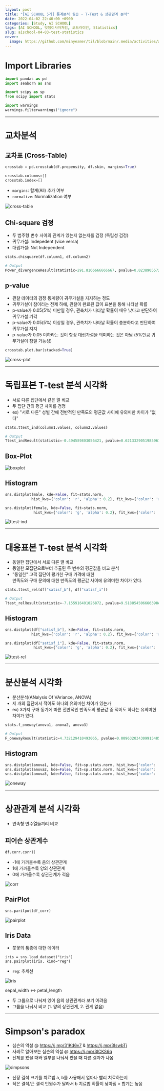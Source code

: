 ```yaml
---
layout: post
title: "[AI SCHOOL 5기] 통계분석 실습 - T-Test & 상관관계 분석"
date: 2022-04-02 22:40:00 +0900
categories: [Study, AI SCHOOL]
tags: [AI SCHOOL, 멋쟁이사자처럼, 코드라이언, Statistics]
slug: aischool-04-03-test-statistics
cover:
  image: https://github.com/minyeamer/til/blob/main/.media/activities/ai-school/cover.png?raw=true
---
```


# Import Libraries

```python
import pandas as pd
import seaborn as sns

import scipy as sp
from scipy import stats

import warnings
warnings.filterwarnings("ignore")
```

---

# 교차분석

## 교차표 (Cross-Table)

```python
crosstab = pd.crosstab(df.propensity, df.skin, margins=True)

crosstab.columns=[]
crosstab.index=[]
```

- `margins`: 합계(All) 추가 여부
- `normalize`: Normalization 여부

![cross-table](https://github.com/minyeamer/til/blob/main/.media/activities/ai-school/04-statistical-analysis/03-test-statistics/cross-table.png?raw=true)

## Chi-square 검정
- 두 범주형 변수 사이의 관계가 있는지 없는지를 검정 (독립성 검정)
- 귀무가설: Indepedent (vice versa)
- 대립가설: Not Independent

```python
stats.chisquare(df.column1, df.column2)

# Output
Power_divergenceResult(statistic=291.8166666666667, pvalue=0.023890557260065975)
```

## p-value
- 관찰 데이터의 검정 통계량이 귀무가설을 지지하는 정도
- 귀무가설이 참이라는 전제 하에, 관찰이 완료된 값이 표본을 통해 나타날 확률
- p-value가 0.05(5%) 미만일 경우, 관측치가 나타날 확률이 매우 낮다고 판단하여 귀무가설 기각
- p-value가 0.05(5%) 이상일 경우, 관측치가 나타날 확률이 충분하다고 판단하여 귀무가설 지지
- p-value가 0.05 이하라는 것이 항상 대립가설을 의미하는 것은 아님 (5%만큼 귀무가설이 참일 가능성)

```python
crosstab.plot.bar(stacked=True)
```

![cross-plot](https://github.com/minyeamer/til/blob/main/.media/activities/ai-school/04-statistical-analysis/03-test-statistics/cross-plot.png?raw=true)

---

# 독립표본 T-test 분석 시각화
- 서로 다른 집단에서 같은 열 비교
- 두 집단 간의 평균 차이를 검정
- ex) "서로 다른" 성별 간에 전반적인 만족도의 평균값 사이에 유의미한 차이가 "없다"

```python
stats.ttest_ind(column1.values, column2.values)

# Output
Ttest_indResult(statistic=-0.494589803056421, pvalue=0.6213329051985961)
```

## Box-Plot

![boxplot](https://github.com/minyeamer/til/blob/main/.media/activities/ai-school/04-statistical-analysis/03-test-statistics/boxplot.png?raw=true)

## Histogram

```python
sns.distplot(male, kde=False, fit=stats.norm,
            hist_kws={'color': 'r', 'alpha': 0.2}, fit_kws={'color': 'r'})

sns.distplot(female, kde=False, fit=stats.norm, 
             hist_kws={'color': 'g', 'alpha': 0.2}, fit_kws={'color': 'g'})
```

![ttest-ind](https://github.com/minyeamer/til/blob/main/.media/activities/ai-school/04-statistical-analysis/03-test-statistics/ttest-ind.png?raw=true)

---

# 대응표본 T-test 분석 시각화
- 동일한 집단에서 서로 다른 열 비교
- 동일한 모집단으로부터 추출된 두 변수의 평균값을 비교 분석
- "동일한" 고객 집단이 평가한 구매 가격에 대한   
  만족도와 구매 문의에 대한 만족도의 평균값 사이에 유의미한 차이가 있다.

```python
stats.ttest_rel(df["satisf_b"], df["satisf_i"])

# Output
Ttest_relResult(statistic=-7.155916401026872, pvalue=9.518854506666398e-12)
```

## Histogram

```python
sns.distplot(df["satisf_b"], kde=False, fit=stats.norm,
            hist_kws={'color': 'r', 'alpha': 0.2}, fit_kws={'color': 'r'})

sns.distplot(df["satisf_i"], kde=False, fit=stats.norm, 
             hist_kws={'color': 'g', 'alpha': 0.2}, fit_kws={'color': 'g'})
```

![ttest-rel](https://github.com/minyeamer/til/blob/main/.media/activities/ai-school/04-statistical-analysis/03-test-statistics/ttest-rel.png?raw=true)

---

# 분산분석 시각화
- 분산분석(ANalysis Of VAriance, ANOVA)
- 세 개의 집단에서 적어도 하나의 유의미한 차이가 있는가
- ex) 3가지 구매 동기에 따른 전반적인 만족도의 평균값 중 적어도 하나는 유의미한 차이가 있다.

```python
stats.f_oneway(anova1, anova2, anova3)

# Output
F_onewayResult(statistic=4.732129410493065, pvalue=0.009632034309915485)
```

## Histogram

```python
sns.distplot(anova1, kde=False, fit=sp.stats.norm, hist_kws={'color': 'r', 'alpha': 0.2}, fit_kws={'color': 'r'})
sns.distplot(anova2, kde=False, fit=sp.stats.norm, hist_kws={'color': 'g', 'alpha': 0.2}, fit_kws={'color': 'g'})
sns.distplot(anova3, kde=False, fit=sp.stats.norm, hist_kws={'color': 'b', 'alpha': 0.2}, fit_kws={'color': 'b'})
```

![oneway](https://github.com/minyeamer/til/blob/main/.media/activities/ai-school/04-statistical-analysis/03-test-statistics/oneway.png?raw=true)

---

# 상관관계 분석 시각화
- 연속형 변수열들끼리 비교

## 피어슨 상관계수

```python
df.corr.corr()
```

- -1에 가까울수록 음의 상관관계
- 1에 가까울수록 양의 상관관계
- 0에 가까울수록 상관관계가 적음

![corr](https://github.com/minyeamer/til/blob/main/.media/activities/ai-school/04-statistical-analysis/03-test-statistics/corr.png?raw=true)

## PairPlot

```python
sns.parilpot(df_corr)
```

![pairplot](https://github.com/minyeamer/til/blob/main/.media/activities/ai-school/04-statistical-analysis/03-test-statistics/pairplot.png?raw=true)

## Iris Data
- 붓꽃의 품종에 대한 데이터

```
iris = sns.load_dataset("iris")
sns.pairplot(iris, kind="reg") 
```
- `reg`: 추세선

![iris](https://github.com/minyeamer/til/blob/main/.media/activities/ai-school/04-statistical-analysis/03-test-statistics/iris.png?raw=true)

sepal_width <-> petal_length   
- 두 그룹으로 나눠져 있어 음의 상관관계라 보기 어려움   
- 그룹을 나눠서 비교 (1. 양의 상관관계, 2. 관계 없음)

---

# Simpson's paradox
- 심슨의 역설 @ https://j.mp/31Kd6v7 & https://j.mp/3IswbTj
- 사례로 알아보는 심슨의 역설 @ https://j.mp/3ICKS6q
- 전체를 봤을 때와 일부를 나눠서 봤을 때 다른 결과가 나옴

![simpsons](https://github.com/minyeamer/til/blob/main/.media/activities/ai-school/04-statistical-analysis/03-test-statistics/simpsons.png?raw=true)

- 신장 결석 크기를 치료법 a, b를 사용해서 얼마나 빨리 치료하는지
- 작은 결석/큰 결석 인원수가 달라서 b 치료법 확률이 낮아짐 > 합계는 높음